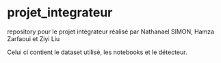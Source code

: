 # projet_integrateur
repository pour le projet intégrateur réalisé par Nathanael SIMON, Hamza Zarfaoui et Ziyi Liu

Celui ci contient le dataset utilisé, les notebooks et le détecteur.
